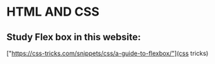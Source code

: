 # HTML AND CSS

## Study Flex box in this website:
["https://css-tricks.com/snippets/css/a-guide-to-flexbox/"](css tricks)
